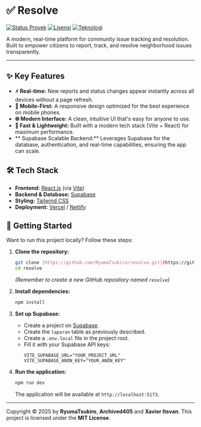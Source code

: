 # ✅ Resolve

[![Status Proyek](https://img.shields.io/badge/status-active-brightgreen)](https://github.com/RyumaTsukiro/resolve)
[![Lisensi](https://img.shields.io/badge/license-MIT-blue)](./LICENSE)
[![Teknologi](https://img.shields.io/badge/tech-React%20%7C%20Supabase%20%7C%20Tailwind-skyblue)](https://react.dev)

A modern, real-time platform for community issue tracking and resolution. Built to empower citizens to report, track, and resolve neighborhood issues transparently.



---

## ✨ Key Features

* **⚡ Real-time:** New reports and status changes appear instantly across all devices without a page refresh.
* **📱 Mobile-First:** A responsive design optimized for the best experience on mobile phones.
* **🌐 Modern Interface:** A clean, intuitive UI that's easy for anyone to use.
* **🚀 Fast & Lightweight:** Built with a modern tech stack (Vite + React) for maximum performance.
* ** Supabase Scalable Backend:** Leverages Supabase for the database, authentication, and real-time capabilities, ensuring the app can scale.

## 🛠️ Tech Stack

* **Frontend:** [React.js](https://react.dev/) (via [Vite](https://vitejs.dev/))
* **Backend & Database:** [Supabase](https://supabase.com/)
* **Styling:** [Tailwind CSS](https://tailwindcss.com/)
* **Deployment:** [Vercel](https://vercel.com/) / [Netlify](https://www.netlify.com/)

## 🚀 Getting Started

Want to run this project locally? Follow these steps:

1.  **Clone the repository:**
    ```bash
    git clone [https://github.com/RyumaTsukiro/resolve.git](https://github.com/RyumaTsukiro/resolve.git)
    cd resolve
    ```
    *(Remember to create a new GitHub repository named `resolve`)*

2.  **Install dependencies:**
    ```bash
    npm install
    ```

3.  **Set up Supabase:**
    * Create a project on [Supabase](https://supabase.com/).
    * Create the `laporan` table as previously described.
    * Create a `.env.local` file in the project root.
    * Fill it with your Supabase API keys:
        ```
        VITE_SUPABASE_URL="YOUR_PROJECT_URL"
        VITE_SUPABASE_ANON_KEY="YOUR_ANON_KEY"
        ```

4.  **Run the application:**
    ```bash
    npm run dev
    ```
    The application will be available at `http://localhost:5173`.

---

Copyright © 2025 by **RyumaTsukiro**, **Archived405** and **Xavier Itsvan**.
This project is licensed under the **MIT License**.
